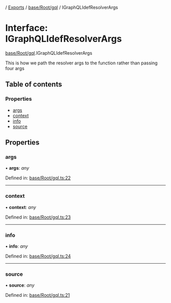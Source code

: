 [](../README.md) / [Exports](../modules.md) / [base/Root/gql](../modules/base_root_gql.md) / IGraphQLIdefResolverArgs

# Interface: IGraphQLIdefResolverArgs

[base/Root/gql](../modules/base_root_gql.md).IGraphQLIdefResolverArgs

This is how we path the resolver args to the function
rather than passing four args

## Table of contents

### Properties

- [args](base_root_gql.igraphqlidefresolverargs.md#args)
- [context](base_root_gql.igraphqlidefresolverargs.md#context)
- [info](base_root_gql.igraphqlidefresolverargs.md#info)
- [source](base_root_gql.igraphqlidefresolverargs.md#source)

## Properties

### args

• **args**: *any*

Defined in: [base/Root/gql.ts:22](https://github.com/onzag/itemize/blob/0e9b128c/base/Root/gql.ts#L22)

___

### context

• **context**: *any*

Defined in: [base/Root/gql.ts:23](https://github.com/onzag/itemize/blob/0e9b128c/base/Root/gql.ts#L23)

___

### info

• **info**: *any*

Defined in: [base/Root/gql.ts:24](https://github.com/onzag/itemize/blob/0e9b128c/base/Root/gql.ts#L24)

___

### source

• **source**: *any*

Defined in: [base/Root/gql.ts:21](https://github.com/onzag/itemize/blob/0e9b128c/base/Root/gql.ts#L21)
